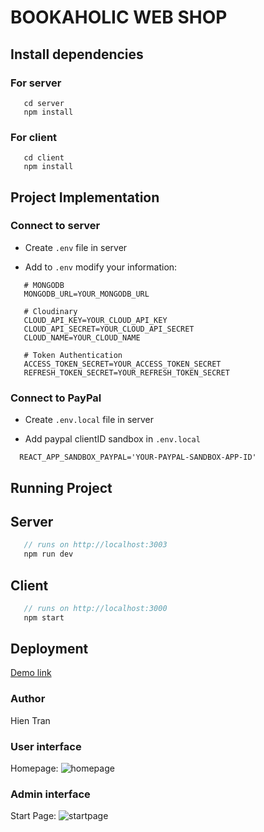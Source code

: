 # BOOKAHOLIC WEB SHOP

## Install dependencies

### For server

```
   cd server
   npm install
```

### For client

```
   cd client
   npm install
```

## Project Implementation

### Connect to server

- Create `.env` file in server

* Add to `.env` modify your information:

```
   # MONGODB
   MONGODB_URL=YOUR_MONGODB_URL

   # Cloudinary
   CLOUD_API_KEY=YOUR_CLOUD_API_KEY
   CLOUD_API_SECRET=YOUR_CLOUD_API_SECRET
   CLOUD_NAME=YOUR_CLOUD_NAME

   # Token Authentication
   ACCESS_TOKEN_SECRET=YOUR_ACCESS_TOKEN_SECRET
   REFRESH_TOKEN_SECRET=YOUR_REFRESH_TOKEN_SECRET

```

### Connect to PayPal

- Create `.env.local` file in server

- Add paypal clientID sandbox in `.env.local`

```
  REACT_APP_SANDBOX_PAYPAL='YOUR-PAYPAL-SANDBOX-APP-ID'

```

## Running Project

## Server

```javascript
   // runs on http://localhost:3003
   npm run dev
```

## Client

```javascript
   // runs on http://localhost:3000
   npm start
```

## Deployment

[Demo link](https://bookaholic-shop.herokuapp.com/)

### Author

Hien Tran

### User interface

Homepage:
![homepage](https://res.cloudinary.com/theklatran/image/upload/v1644780916/test/user_page_jmqirl.png)

### Admin interface

Start Page:
![startpage](https://res.cloudinary.com/theklatran/image/upload/v1644780916/test/admin-page_wuqtgn.png)
